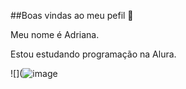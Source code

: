 ##Boas vindas ao meu pefil 🖤

Meu nome é Adriana.

Estou estudando programação na Alura.




![](![image](https://github.com/user-attachments/assets/0d918810-ccda-4140-adb9-94173bc3c66a)
